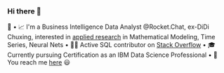 ### Hi there 👋

<!--
**IsisSantosCosta/IsisSantosCosta** is a ✨ _special_ ✨ repository because its `README.md` (this file) appears on your GitHub profile.

Here are some ideas to get you started:

- 🔭 I’m currently working on ...
- 🌱 I’m currently learning ...
- 👯 I’m looking to collaborate on ...
- 🤔 I’m looking for help with ...
- 💬 Ask me about ...
- 📫 How to reach me: ...
- 😄 Pronouns: ...
- ⚡ Fun fact: ...
-->

🙂
• 📈 I'm a Business Intelligence Data Analyst @Rocket.Chat, ex-DiDi Chuxing, interested in <a href='https://www.researchgate.net/profile/Isis_Santos_Costa/research'>applied research</a> in Mathematical Modeling, Time Series, Neural Nets • 👩‍💻 Active SQL contributor on <a href='https://stackoverflow.com/users/7865030/isis-santos-costa'>Stack Overflow</a> • 🎓 Currently pursuing Certification as an IBM Data Science Professional • 💬 You reach me <a href='https://www.linkedin.com/in/isiscosta/'>here</a> 😃
